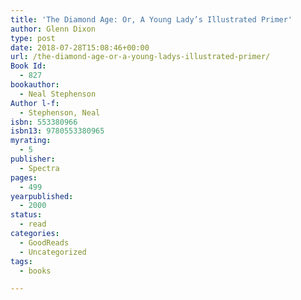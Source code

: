 ```yaml
---
title: 'The Diamond Age: Or, A Young Lady’s Illustrated Primer'
author: Glenn Dixon
type: post
date: 2018-07-28T15:08:46+00:00
url: /the-diamond-age-or-a-young-ladys-illustrated-primer/
Book Id:
  - 827
bookauthor:
  - Neal Stephenson
Author l-f:
  - Stephenson, Neal
isbn: 553380966
isbn13: 9780553380965
myrating:
  - 5
publisher:
  - Spectra
pages:
  - 499
yearpublished:
  - 2000
status:
  - read
categories:
  - GoodReads
  - Uncategorized
tags:
  - books

---
```

